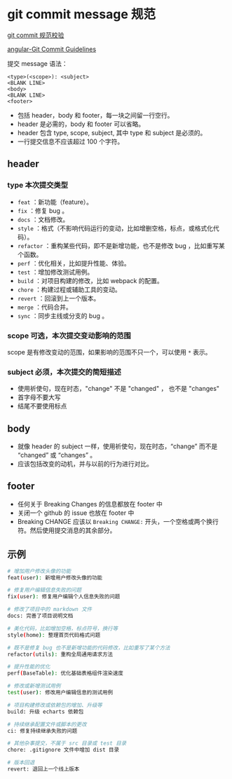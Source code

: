 # git commit message 规范

[git commit 规范校验](https://github.com/conventional-changelog/commitlint#what-is-commitlint)

[angular-Git Commit Guidelines](https://github.com/angular/angular.js/blob/master/DEVELOPERS.md#-git-commit-guidelines)

提交 message 语法：

```text
<type>(<scope>): <subject>
<BLANK LINE>
<body>
<BLANK LINE>
<footer>
```

- 包括 header，body 和 footer，每一块之间留一行空行。
- header 是必需的，body 和 footer 可以省略。
- header 包含 type, scope, subject, 其中 type 和 subject 是必须的。
- 一行提交信息不应该超过 100 个字符。

## header

### type 本次提交类型

- `feat` ：新功能（feature）。
- `fix` ：修复 bug 。
- `docs` ：文档修改。
- `style` ：格式（不影响代码运行的变动，比如增删空格，标点，或格式化代码）。
- `refactor` ：重构某些代码，即不是新增功能，也不是修改 bug ，比如重写某个函数。
- `perf` ：优化相关，比如提升性能、体验。
- `test` ：增加修改测试用例。
- `build` ：对项目构建的修改，比如 webpack 的配置。
- `chore` ：构建过程或辅助工具的变动。
- `revert` ：回滚到上一个版本。
- `merge` ：代码合并。
- `sync` ：同步主线或分支的 bug 。

### scope 可选，本次提交变动影响的范围

scope 是有修改变动的范围，如果影响的范围不只一个，可以使用 `*` 表示。

### subject 必须，本次提交的简短描述

- 使用祈使句，现在时态，"change" 不是 "changed" ， 也不是 "changes"
- 首字母不要大写
- 结尾不要使用标点

## body

- 就像 header 的 subject 一样，使用祈使句，现在时态，“change” 而不是 “changed” 或 “changes” 。
- 应该包括改变的动机，并与以前的行为进行对比。

## footer

- 任何关于 Breaking Changes 的信息都放在 footer 中
- 关闭一个 github 的 issue 也放在 footer 中
- Breaking CHANGE 应该以 `Breaking CHANGE:` 开头，一个空格或两个换行符。然后使用提交消息的其余部分。

## 示例

```bash
# 增加用户修改头像的功能
feat(user): 新增用户修改头像的功能

# 修复用户编辑信息失败的问题
fix(user): 修复用户编辑个人信息失败的问题

# 修改了项目中的 markdown 文件
docs: 完善了项目说明文档

# 美化代码，比如增加空格，标点符号，换行等
style(home): 整理首页代码格式问题

# 既不是修复 bug 也不是新增功能的代码修改，比如重写了某个方法
refactor(utils): 重构全局通用请求方法

# 提升性能的优化
perf(BaseTable): 优化基础表格组件渲染速度

# 修改或新增测试用例
test(user): 修改用户编辑信息的测试用例

# 项目构建修改或依赖包的增加、升级等
build: 升级 echarts 依赖包

# 持续继承配置文件或脚本的更改
ci: 修复持续继承失败的问题

# 其他杂事提交，不属于 src 目录或 test 目录
chore: .gitignore 文件中增加 dist 目录

# 版本回退
revert: 退回上一个线上版本
```
